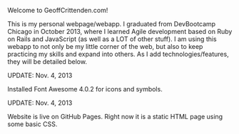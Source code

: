 Welcome to GeoffCrittenden.com!

This is my personal webpage/webapp. I graduated from DevBootcamp Chicago in October 2013, where I learned Agile development based on Ruby on Rails and JavaScript (as well as a LOT of other stuff). I am using this webapp to not only be my little corner of the web, but also to keep practicing my skills and expand into others. As I add technologies/features, they will be detailed below.

UPDATE: Nov. 4, 2013

  Installed Font Awesome 4.0.2 for icons and symbols.

UPDATE: Nov. 4, 2013

  Website is live on GitHub Pages.  Right now it is a static HTML page using some basic CSS.
